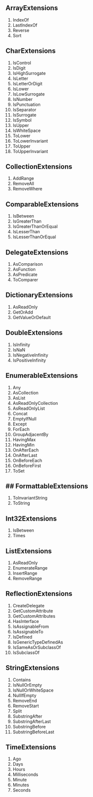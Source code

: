 ## ArrayExtensions
   1. IndexOf
   2. LastIndexOf
   3. Reverse
   4. Sort

## CharExtensions
   1. IsControl
   2. IsDigit
   3. IsHighSurrogate
   4. IsLetter
   5. IsLetterOrDigit
   6. IsLower
   7. IsLowSurrogate
   8. IsNumber
   9. IsPunctuation
  10. IsSeparator
  11. IsSurrogate
  12. IsSymbol
  13. IsUpper
  14. IsWhiteSpace
  15. ToLower
  16. ToLowerInvariant
  17. ToUpper
  18. ToUpperInvariant

## CollectionExtensions
   1. AddRange
   2. RemoveAll
   3. RemoveWhere

## ComparableExtensions
   1. IsBetween
   2. IsGreaterThan
   3. IsGreaterThanOrEqual
   4. IsLesserThan
   5. IsLesserThanOrEqual

## DelegateExtensions
   1. AsComparison
   2. AsFunction
   3. AsPredicate
   4. ToComparer

## DictionaryExtensions
   1. AsReadOnly
   2. GetOrAdd
   3. GetValueOrDefault

## DoubleExtensions
   1. IsInfinity
   2. IsNaN
   3. IsNegativeInfinity
   4. IsPositiveInfinity

## EnumerableExtensions
   1. Any
   2. AsCollection
   3. AsList
   4. AsReadOnlyCollection
   5. AsReadOnlyList
   6. Concat
   7. EmptyIfNull
   8. Except
   9. ForEach
  10. GroupAdjacentBy
  11. HavingMax
  12. HavingMin
  13. OnAfterEach
  14. OnAfterLast
  15. OnBeforeEach
  16. OnBeforeFirst
  17. ToSet

## ## FormattableExtensions
   1. ToInvariantString
   2. ToString

## Int32Extensions
   1. IsBetween
   2. Times

## ListExtensions
   1. AsReadOnly
   2. EnumerateRange
   3. InsertRange
   4. RemoveRange

## ReflectionExtensions
   1. CreateDelegate
   2. GetCustomAttribute
   3. GetCustomAttributes
   4. HasInterface
   5. IsAssignableFrom
   6. IsAssignableTo
   7. IsDefined
   8. IsGenericTypeDefinedAs
   9. IsSameAsOrSubclassOf
  10. IsSubclassOf

## StringExtensions
   1. Contains
   2. IsNullOrEmpty
   3. IsNullOrWhiteSpace
   4. NullIfEmpty
   5. RemoveEnd
   6. RemoveStart
   7. Split
   8. SubstringAfter
   9. SubstringAfterLast
  10. SubstringBefore
  11. SubstringBeforeLast

## TimeExtensions
   1. Ago
   2. Days
   3. Hours
   4. Milliseconds
   5. Minute
   6. Minutes
   7. Seconds

